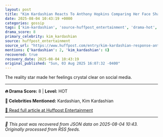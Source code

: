 ```yaml
---
layout: post
title: "Kim Kardashian Reacts To Anthony Hopkins Comparing Her Face Shapewear To Hannibal Lecter"
date: 2025-08-04 10:43:19 +0000
categories: gossip
tags: ['kim-kardashian', 'source-huffpost_entertainment', 'drama-hot', 'recovered']
drama_score: 8
primary_celebrity: kim_kardashian
source: huffpost_entertainment
source_url: "https://www.huffpost.com/entry/kim-kardashian-response-anthony-hopkins-skims-face-wraps_n_688f99d4e4b0b6f38d136eef"
mentions: {'kardashian': 2, 'kim_kardashian': 6}
recovered: true
recovery_date: 2025-08-04 10:43:19
original_published: "Sun, 03 Aug 2025 16:07:32 -0400"
---
```


The reality star made her feelings crystal clear on social media.

---

**🔥 Drama Score:** 8 | **Level:** HOT

**👑 Celebrities Mentioned:** Kardashian, Kim Kardashian

[📰 Read full article at Huffpost Entertainment](https://www.huffpost.com/entry/kim-kardashian-response-anthony-hopkins-skims-face-wraps_n_688f99d4e4b0b6f38d136eef)

---
*🔄 This post was recovered from JSON data on 2025-08-04 10:43. Originally processed from RSS feeds.*

